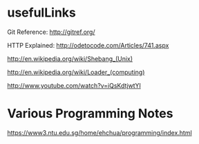 usefulLinks
===========

Git Reference: http://gitref.org/

HTTP Explained: http://odetocode.com/Articles/741.aspx

http://en.wikipedia.org/wiki/Shebang_(Unix)


http://en.wikipedia.org/wiki/Loader_(computing)

http://www.youtube.com/watch?v=iQsKdtjwtYI

Various Programming Notes
==========================
https://www3.ntu.edu.sg/home/ehchua/programming/index.html
